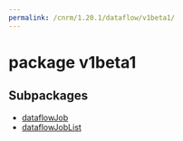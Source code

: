 ```yaml
---
permalink: /cnrm/1.20.1/dataflow/v1beta1/
---
```


# package v1beta1



## Subpackages

* [dataflowJob](dataflow-v1beta1-dataflowJob.md)
* [dataflowJobList](dataflow-v1beta1-dataflowJobList.md)